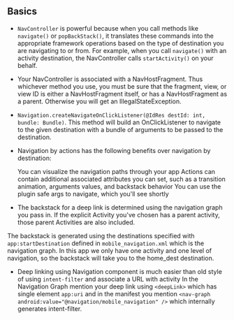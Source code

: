 ## Basics

* `NavController` is powerful because when you call methods like `navigate()` or `popBackStack()`, it translates these commands 
  into the appropriate framework operations based on the type of destination you are navigating to or from. 
  For example, when you call `navigate()` with an activity destination, the NavController calls `startActivity()` on your behalf.
  
* Your NavController is associated with a NavHostFragment. Thus whichever method you use, you must be sure that the fragment, 
  view, or view ID is either a NavHostFragment itself, or has a NavHostFragment as a parent. 
  Otherwise you will get an IllegalStateException.
  
* `Navigation.createNavigateOnClickListener(@IdRes destId: int, bundle: Bundle)`. This method will build an OnClickListener 
  to navigate to the given destination with a bundle of arguments to be passed to the destination.
  
* Navigation by actions has the following benefits over navigation by destination:

    You can visualize the navigation paths through your app
    Actions can contain additional associated attributes you can set, such as a transition animation, arguments values, and backstack behavior
    You can use the plugin safe args to navigate, which you'll see shortly
    
* The backstack for a deep link is determined using the navigation graph you pass in. If the explicit Activity you've chosen has a parent activity, those parent Activities are also included.

The backstack is generated using the destinations specified with `app:startDestination` defined in `mobile_navigation.xml` which is the navigation graph. In this app we only have one activity and one level of navigation, so the backstack will take you to the home_dest destination.

* Deep linking using Navigation component is much easier than old style of using `intent-filter` and associate a URL with activity
  In the Navigation Graph mention your deep link using `<deepLink>` which has single element `app:uri` and in the manifest you 
  mention `<nav-graph android:value="@navigation/mobile_navigation" />` which internally generates intent-filter.
